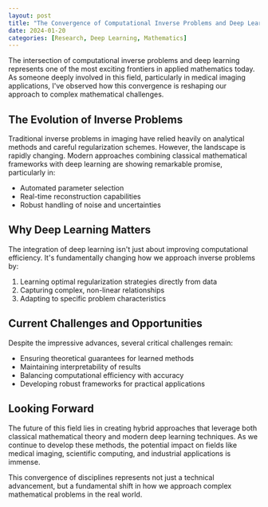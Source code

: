 ```yaml
---
layout: post
title: "The Convergence of Computational Inverse Problems and Deep Learning"
date: 2024-01-20
categories: [Research, Deep Learning, Mathematics]
---
```


The intersection of computational inverse problems and deep learning represents one of the most exciting frontiers in applied mathematics today. As someone deeply involved in this field, particularly in medical imaging applications, I've observed how this convergence is reshaping our approach to complex mathematical challenges.

## The Evolution of Inverse Problems

Traditional inverse problems in imaging have relied heavily on analytical methods and careful regularization schemes. However, the landscape is rapidly changing. Modern approaches combining classical mathematical frameworks with deep learning are showing remarkable promise, particularly in:

- Automated parameter selection
- Real-time reconstruction capabilities
- Robust handling of noise and uncertainties

## Why Deep Learning Matters

The integration of deep learning isn't just about improving computational efficiency. It's fundamentally changing how we approach inverse problems by:

1. Learning optimal regularization strategies directly from data
2. Capturing complex, non-linear relationships
3. Adapting to specific problem characteristics

## Current Challenges and Opportunities

Despite the impressive advances, several critical challenges remain:

- Ensuring theoretical guarantees for learned methods
- Maintaining interpretability of results
- Balancing computational efficiency with accuracy
- Developing robust frameworks for practical applications

## Looking Forward

The future of this field lies in creating hybrid approaches that leverage both classical mathematical theory and modern deep learning techniques. As we continue to develop these methods, the potential impact on fields like medical imaging, scientific computing, and industrial applications is immense.

This convergence of disciplines represents not just a technical advancement, but a fundamental shift in how we approach complex mathematical problems in the real world.
